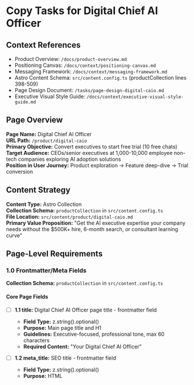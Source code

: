 # Copy Tasks for Digital Chief AI Officer

## Context References

- Product Overview: `/docs/product-overview.md`
- Positioning Canvas: `/docs/context/positioning-canvas.md`  
- Messaging Framework: `/docs/context/messaging-framework.md`
- Astro Content Schema: `src/content.config.ts` (productCollection lines 398-509)
- Page Design Document: `/tasks/page-design-digital-caio.md`
- Executive Visual Style Guide: `/docs/context/executive-visual-style-guide.md`

## Page Overview

**Page Name:** Digital Chief AI Officer  
**URL Path:** `/product/digital-caio`  
**Primary Objective:** Convert executives to start free trial (10 free chats)  
**Target Audience:** CEOs/senior executives at 1,000-10,000 employee non-tech companies exploring AI adoption solutions  
**Position in User Journey:** Product exploration → Feature deep-dive → Trial conversion

## Content Strategy

**Content Type:** Astro Collection  
**Collection Schema:** `productCollection` in `src/content.config.ts`  
**File Location:** `src/content/product/digital-caio.md`  
**Primary Value Proposition:** "Get the AI executive expertise your company needs without the $500K+ hire, 6-month search, or consultant learning curve"

## Page-Level Requirements

### 1.0 Frontmatter/Meta Fields

**Collection Schema:** `productCollection` in `src/content.config.ts`

#### Core Page Fields  
- [ ] **1.1 title:** Digital Chief AI Officer page title - frontmatter field
  - **Field Type:** z.string().optional()
  - **Purpose:** Main page title and H1
  - **Guidelines:** Executive-focused, professional tone, max 60 characters
  - **Required Content:** "Your Digital Chief AI Officer"

- [ ] **1.2 meta_title:** SEO title - frontmatter field  
  - **Field Type:** z.string().optional()
  - **Purpose:** HTML <title> tag for SEO
  - **Guidelines:** Max 60 characters, include "Chief AI Officer" keyword
  - **Required Content:** "Digital Chief AI Officer | Executive AI Leadership | Kowalah"

- [ ] **1.3 description:** Meta description - frontmatter field
  - **Field Type:** z.string().optional()  
  - **Purpose:** HTML meta description for SEO
  - **Guidelines:** Max 160 characters, compelling executive value proposition
  - **Required Content:** "Get executive-level AI guidance without the $500K hire. 24/7 access to AI leadership expertise across strategy, governance, and implementation."

## Content Structure Required

1. **Hero Section** - Executive value proposition and immediate trial access
2. **Problem/Solution Section** - Executive hiring challenges and Digital CAIO solution
3. **The 7 AI Leadership Capabilities** - Comprehensive AI leadership scope
4. **How It Works Section** - Product demonstration with interface visuals
5. **Collective Intelligence Advantage** - Differentiation from human CAIO limitations
6. **Executive Use Cases** - Relatable scenarios for target audience
7. **Integrations Section** - Future system connections and action capabilities
8. **Conversion Section** - Free trial CTA with 10 conversations offer

## Detailed Copy Tasks  

### 2.0 Hero Section - Executive Value Proposition

**Schema Field:** `hero` in productCollection schema  
**Content Type:** z.object() with required fields

#### Hero Content Fields
- [ ] **2.1 hero.title:** Main headline for executive audience
  - **Field Type:** z.string() (required)
  - **Required:** Yes
  - **Character Limit:** No schema limit, recommend max 60 chars for impact
  - **Purpose:** Immediate value proposition for executives
  - **Guidelines:** Problem-solution oriented, authoritative tone, avoid technical jargon
  - **Required Content:** "Your AI executive advisor is ready. No hiring, no onboarding, no turnover."

- [ ] **2.2 hero.subtitle:** Supporting value proposition
  - **Field Type:** z.string() (required)
  - **Required:** Yes
  - **Character Limit:** Recommend max 200 chars for readability
  - **Purpose:** Expand on immediate availability and collective intelligence benefits
  - **Guidelines:** Focus on speed, availability, and expertise advantages
  - **Required Content:** "Get executive-level AI leadership expertise with 24/7 availability, collective intelligence from thousands of implementations, and zero turnover risk. Start with 10 free conversations."

- [ ] **2.3 hero.cta_primary:** Primary call-to-action object
  - **Field Type:** z.object() (required)
  - **Required:** Yes
  - **Nested Fields Required:**
    - [ ] **2.3.1 hero.cta_primary.label:** CTA button text
      - **Field Type:** z.string() (required)
      - **Guidelines:** Action-oriented, max 25 characters
      - **Required Content:** "Start Your Free Trial"
    - [ ] **2.3.2 hero.cta_primary.link:** CTA destination URL  
      - **Field Type:** z.string() (required)
      - **Guidelines:** Full URL with protocol
      - **Required Content:** "https://kowalah.com/signup"
    - [ ] **2.3.3 hero.cta_primary.subtext:** CTA supporting text
      - **Field Type:** z.string().optional()
      - **Guidelines:** Emphasize value and no commitment
      - **Required Content:** "10 free conversations with your Digital CAIO"

- [ ] **2.4 hero.product_screenshot:** Interface demonstration image
  - **Field Type:** z.string().optional()
  - **Required:** No, but recommended
  - **Purpose:** Show professional executive dashboard interface
  - **Image Requirements:**
    - **Dimensions:** 1200x800px (3:2 aspect ratio)
    - **Alt Text:** "Digital Chief AI Officer interface showing AI leadership capabilities dashboard"
    - **Content:** Professional interface showing the 7 capability areas and task cards
    - **Style:** Clean, executive-appropriate, matching visual style guide

---

### 3.0 Problem/Solution Section - Executive Hiring Challenge

**Schema Field:** `problem_solution` in productCollection schema  
**Content Type:** z.object().optional()

#### Problem/Solution Content
- [ ] **3.1 problem_solution.title:** Section heading
  - **Field Type:** z.string() (required in object)
  - **Purpose:** Frame the executive hiring problem
  - **Guidelines:** Direct, authoritative, problem-focused
  - **Required Content:** "The Executive AI Leadership Gap"

- [ ] **3.2 problem_solution.problem_statement:** Executive hiring challenges
  - **Field Type:** z.string() (required in object)
  - **Purpose:** Establish the pain point with specific metrics
  - **Guidelines:** Use concrete statistics, time frames, and costs
  - **Required Content:** "Finding and hiring a qualified Chief AI Officer takes 6+ months and costs $300,000-$500,000+ annually. Most qualified candidates don't exist anyway, leaving organizations without the AI leadership they need to stay competitive."

- [ ] **3.3 problem_solution.solution_overview:** Digital CAIO positioning
  - **Field Type:** z.string() (required in object)
  - **Purpose:** Position Kowalah as the superior alternative
  - **Guidelines:** Emphasize immediate availability and superior capabilities
  - **Required Content:** "Get immediate access to executive-level AI expertise with strategic thinking, operational experience, and collective intelligence from thousands of AI implementations. Your Digital CAIO is available 24/7, scales with your needs, and never leaves."

- [ ] **3.4 problem_solution.trust_elements:** Credibility factors array
  - **Field Type:** z.array(z.string()) (required in object)
  - **Purpose:** Build trust and credibility with executives
  - **Guidelines:** Focus on experience, scale, and proven results
  - **Required Content:** Array of 3-4 elements:
    - "Experience across thousands of AI implementations"
    - "Collective intelligence that no single executive can match"
    - "24/7 availability with immediate strategic guidance" 
    - "Zero turnover risk with continuously evolving capabilities"

---

### 4.0 The 7 AI Leadership Capabilities - Core Competency Areas

**Schema Field:** `capabilities` in productCollection schema  
**Content Type:** z.array().optional() with nested objects

#### Capabilities Array (7 items required)
- [ ] **4.1 Capability 1: AI Strategy & Vision**
  - [ ] **4.1.1 title:** "AI Strategy & Vision"
    - **Field Type:** z.string() (required)
    - **Purpose:** Capability area name matching interface
  - [ ] **4.1.2 icon:** Icon identifier
    - **Field Type:** z.string() (required)  
    - **Required Content:** "ChartBarIcon" or "PresentationChartLineIcon"
    - **Category:** Strategic Planning & Analysis
  - [ ] **4.1.3 description:** Capability overview
    - **Field Type:** z.string() (required)
    - **Guidelines:** Executive benefit focus, max 150 characters
    - **Required Content:** "Develop comprehensive AI strategies aligned with business objectives and competitive positioning."
  - [ ] **4.1.4 details:** Executive tasks array
    - **Field Type:** z.array(z.string()) (required)
    - **Purpose:** Specific tasks executives can relate to
    - **Required Content:** Array of 3-4 tasks:
      - "Create AI vision statements and strategic roadmaps"
      - "Conduct AI readiness assessments and opportunity identification"  
      - "Build business cases for AI investments with ROI projections"
      - "Define AI success metrics and KPIs for board reporting"
  - [ ] **4.1.5 value_proposition:** Executive benefit
    - **Field Type:** z.string() (required)
    - **Guidelines:** Focus on strategic outcomes and competitive advantage
    - **Required Content:** "Transform AI uncertainty into competitive advantage with expert-validated strategic direction."

- [ ] **4.2 Capability 2: C-Suite Collaboration**
  - [ ] **4.2.1 title:** "C-Suite Collaboration"
  - [ ] **4.2.2 icon:** "UserGroupIcon"
  - [ ] **4.2.3 description:** "Facilitate AI discussions and decision-making across executive leadership teams."
  - [ ] **4.2.4 details:** Array of executive collaboration tasks:
    - "Translate technical AI concepts for business stakeholders"
    - "Facilitate board-level AI strategy discussions"
    - "Manage AI-related stakeholder expectations and communications"
    - "Coordinate cross-functional AI initiatives and governance"
  - [ ] **4.2.5 value_proposition:** "Ensure executive alignment on AI strategy with clear communication and shared understanding."

- [ ] **4.3 Capability 3: AI Governance & Risk Management**
  - [ ] **4.3.1 title:** "AI Governance & Risk Management"
  - [ ] **4.3.2 icon:** "ShieldCheckIcon"
  - [ ] **4.3.3 description:** "Establish comprehensive AI governance frameworks and risk mitigation strategies."
  - [ ] **4.3.4 details:** Array of governance tasks:
    - "Develop AI ethics frameworks and responsible AI practices"
    - "Create AI policies, procedures, and compliance protocols"
    - "Implement AI risk assessment and mitigation strategies"
    - "Establish AI incident response and monitoring procedures"
  - [ ] **4.3.5 value_proposition:** "Minimize AI-related risks while maximizing strategic opportunities through proven governance frameworks."

- [ ] **4.4 Capability 4: Talent & Capability Building**
  - [ ] **4.4.1 title:** "Talent & Capability Building"
  - [ ] **4.4.2 icon:** "AcademicCapIcon"
  - [ ] **4.4.3 description:** "Build organizational AI capabilities and manage workforce transformation."
  - [ ] **4.4.4 details:** Array of talent development tasks:
    - "Design AI upskilling and training programs for teams"
    - "Assess AI skill gaps and development needs across roles"
    - "Guide AI talent acquisition and team structure planning"
    - "Create AI literacy programs for different organizational levels"
  - [ ] **4.4.5 value_proposition:** "Transform your workforce into AI-capable contributors with structured development programs."

- [ ] **4.5 Capability 5: AI Implementation & Performance**  
  - [ ] **4.5.1 title:** "AI Implementation & Performance"
  - [ ] **4.5.2 icon:** "CogIcon"
  - [ ] **4.5.3 description:** "Guide AI technology selection, implementation, and performance optimization."
  - [ ] **4.5.4 details:** Array of implementation tasks:
    - "Guide AI technology selection and vendor evaluation"
    - "Oversee AI project planning and execution frameworks"
    - "Monitor AI system performance and optimization strategies"
    - "Coordinate AI integration with existing enterprise systems"
  - [ ] **4.5.5 value_proposition:** "Ensure successful AI implementations that deliver measurable business outcomes."

- [ ] **4.6 Capability 6: App & Prompt Development**
  - [ ] **4.6.1 title:** "App & Prompt Development"  
  - [ ] **4.6.2 icon:** "CodeBracketIcon"
  - [ ] **4.6.3 description:** "Provide strategic guidance on building internal AI applications and workflows."
  - [ ] **4.6.4 details:** Array of development guidance tasks:
    - "Guide prompt engineering and AI workflow optimization"
    - "Advise on AI tool customization and business process integration"
    - "Support AI application testing and deployment strategies"
    - "Provide strategic direction for internal AI capability development"
  - [ ] **4.6.5 value_proposition:** "Accelerate AI application development with expert guidance and proven frameworks."

- [ ] **4.7 Capability 7: Change Management**
  - [ ] **4.7.1 title:** "Change Management"
  - [ ] **4.7.2 icon:** "ArrowTrendingUpIcon"
  - [ ] **4.7.3 description:** "Lead organizational AI transformation and cultural change initiatives."
  - [ ] **4.7.4 details:** Array of change management tasks:
    - "Design communication strategies for AI rollouts and adoption"
    - "Manage resistance to AI adoption and cultural transformation"
    - "Support business process redesign for AI integration"
    - "Facilitate AI adoption across departments and business units"
  - [ ] **4.7.5 value_proposition:** "Drive successful organizational transformation with proven change management expertise."

---

### 5.0 How It Works Section - Product Demonstration

**Schema Field:** `how_it_works` in productCollection schema  
**Content Type:** z.object().optional()

#### How It Works Content
- [ ] **5.1 how_it_works.title:** Section heading
  - **Field Type:** z.string() (required in object)
  - **Purpose:** Introduce the user experience
  - **Required Content:** "How Your Digital CAIO Works"

- [ ] **5.2 how_it_works.subtitle:** Section description  
  - **Field Type:** z.string() (required in object)
  - **Purpose:** Emphasize executive-focused experience
  - **Required Content:** "Get curated, executive-level AI guidance in three simple steps."

- [ ] **5.3 how_it_works.steps:** Process steps array
  - **Field Type:** z.array() with step objects (required in object)
  - **Purpose:** Clear user journey for executives
  - **Required Content:** Array of 3 step objects:
    - [ ] **5.3.1 Step 1:**
      - **step_number:** 1
      - **title:** "Choose Your AI Leadership Focus"
      - **description:** "Select from seven core AI leadership capabilities or ask custom strategic questions."
    - [ ] **5.3.2 Step 2:**  
      - **step_number:** 2
      - **title:** "Get Curated Executive Tasks"
      - **description:** "Access pre-built frameworks and executive-level guidance tailored to your specific challenges."
    - [ ] **5.3.3 Step 3:**
      - **step_number:** 3  
      - **title:** "Receive Actionable Strategic Guidance"
      - **description:** "Get frameworks, documents, and strategic recommendations you can implement immediately."

- [ ] **5.4 how_it_works.demo:** Demo configuration object
  - **Field Type:** z.object().optional()
  - **Purpose:** Show actual product interface
  - **Demo Configuration:**
    - [ ] **5.4.1 demo.type:** Demo content type
      - **Field Type:** z.enum(['screenshots', 'video', 'both']) (required)
      - **Required Content:** "screenshots" (initially)
    - [ ] **5.4.2 demo.screenshots:** Interface screenshots array
      - **Field Type:** z.array(z.string()).optional()
      - **Required Content:** Array of 2-3 screenshot paths:
        - "images/digital-caio-dashboard.png"
        - "images/digital-caio-capabilities.png"  
        - "images/digital-caio-task-selection.png"
      - **Image Requirements:**
        - **Dimensions:** 1000x750px (4:3 aspect ratio)
        - **Alt Text:** Professional interface screenshots
        - **Content:** Clean interface showing capability selection and task cards
    - [ ] **5.4.3 demo.description:** Demo explanation
      - **Field Type:** z.string() (required)
      - **Required Content:** "Professional interface designed for executive-level strategic guidance and decision support."

---

### 6.0 Collective Intelligence Advantage - Competitive Differentiation

**Schema Field:** `competitive_advantage` in productCollection schema  
**Content Type:** z.object().optional()

#### Competitive Advantage Content
- [ ] **6.1 competitive_advantage.title:** Section heading
  - **Field Type:** z.string() (required in object)
  - **Required Content:** "The Collective Intelligence Advantage"

- [ ] **6.2 competitive_advantage.subtitle:** Positioning statement
  - **Field Type:** z.string() (required in object)
  - **Required Content:** "Unlike human CAIOs limited to their own experience, your Digital CAIO learns from thousands of implementations."

- [ ] **6.3 competitive_advantage.key_message:** Main differentiation point
  - **Field Type:** z.string() (required in object)
  - **Required Content:** "Every interaction makes Kowalah smarter. Your Digital CAIO has strategic experience and operational knowledge that no single human executive can match."

- [ ] **6.4 competitive_advantage.advantages:** Competitive points array
  - **Field Type:** z.array() with advantage objects (required in object)
  - **Required Content:** Array of 4 advantage objects:
    - [ ] **6.4.1 Advantage 1:**
      - **point:** "Immediate Availability vs. 6+ Month Search"
      - **description:** "Start getting strategic AI guidance today instead of waiting months to find and hire a qualified executive."
    - [ ] **6.4.2 Advantage 2:**
      - **point:** "24/7 Access vs. Business Hours Only"  
      - **description:** "Get AI leadership support whenever you need it, not just during traditional business hours."
    - [ ] **6.4.3 Advantage 3:**
      - **point:** "Collective Intelligence vs. Individual Experience"
      - **description:** "Benefit from insights across thousands of AI implementations rather than one person's limited experience."
    - [ ] **6.4.4 Advantage 4:**
      - **point:** "Zero Turnover Risk vs. 2-3 Year Average Tenure"
      - **description:** "Never lose institutional knowledge or restart strategic initiatives due to executive turnover."

---

### 7.0 Executive Use Cases - Relatable Scenarios

**Schema Field:** `use_cases` in productCollection schema  
**Content Type:** z.array().optional() with scenario objects

#### Use Cases Array (5 executive scenarios)
- [ ] **7.1 Use Case 1: AI Strategy Development**
  - [ ] **7.1.1 scenario:** Executive request
    - **Field Type:** z.string() (required)
    - **Required Content:** "Help me develop our comprehensive AI strategy roadmap"
  - [ ] **7.1.2 solution:** Digital CAIO response
    - **Field Type:** z.string() (required)  
    - **Required Content:** "Strategic framework development with 12-18 month roadmap, competitive analysis, and implementation priorities"
  - [ ] **7.1.3 outcome:** Business result
    - **Field Type:** z.string() (required)
    - **Required Content:** "Board-ready strategic document with clear milestones, budget requirements, and success metrics"

- [ ] **7.2 Use Case 2: Board Presentation**
  - [ ] **7.2.1 scenario:** "Draft a board presentation on our AI strategy and competitive positioning"
  - [ ] **7.2.2 solution:** "Executive presentation materials with strategic rationale, risk assessment, and investment recommendations"
  - [ ] **7.2.3 outcome:** "Professional board materials that secure AI initiative approval and funding"

- [ ] **7.3 Use Case 3: Risk Assessment**  
  - [ ] **7.3.1 scenario:** "What are the biggest risks of delaying AI adoption for our industry?"
  - [ ] **7.3.2 solution:** "Comprehensive risk analysis with competitive threats, market disruption scenarios, and mitigation strategies"
  - [ ] **7.3.3 outcome:** "Strategic urgency justification with clear risk-reward framework for decision making"

- [ ] **7.4 Use Case 4: Opportunity Prioritization**
  - [ ] **7.4.1 scenario:** "Help me prioritize AI use cases across our organization for maximum impact"  
  - [ ] **7.4.2 solution:** "Opportunity assessment framework with ROI analysis, implementation complexity, and strategic value scoring"
  - [ ] **7.4.3 outcome:** "Data-driven prioritization matrix with clear implementation sequencing and resource requirements"

- [ ] **7.5 Use Case 5: ROI Quantification**
  - [ ] **7.5.1 scenario:** "Help me build the business case and quantify ROI for our AI initiatives"
  - [ ] **7.5.2 solution:** "Financial modeling templates with cost-benefit analysis, payback calculations, and success metrics framework"
  - [ ] **7.5.3 outcome:** "Compelling business case with quantified benefits and clear ROI projections for stakeholder approval"

---

### 8.0 Integrations Section - Future System Connections

**Schema Field:** `integrations` in productCollection schema  
**Content Type:** z.object().optional()

#### Integrations Content  
- [ ] **8.1 integrations.title:** Section heading
  - **Field Type:** z.string() (required in object)
  - **Required Content:** "More Than Chat - Connected Action"

- [ ] **8.2 integrations.subtitle:** Integration value proposition
  - **Field Type:** z.string() (required in object) 
  - **Required Content:** "Your Digital CAIO connects to your systems and takes action, not just provides advice."

- [ ] **8.3 integrations.current_state:** Present capabilities
  - **Field Type:** z.string() (required in object)
  - **Required Content:** "Currently integrates with email and calendar systems for contextual guidance and strategic planning support."

- [ ] **8.4 integrations.available_integrations:** Future integration array
  - **Field Type:** z.array(z.string()) (required in object)
  - **Required Content:** Array of enterprise integrations:
    - "Google Drive and SharePoint document management"
    - "Slack and Microsoft Teams collaboration"  
    - "CRM systems for customer strategy integration"
    - "ERP systems for operational AI insights"
    - "Business intelligence platforms for data-driven decisions"

---

### 9.0 Conversion Section - Free Trial CTA

**Schema Field:** `conversion` in productCollection schema  
**Content Type:** z.object().optional()

#### Conversion Content
- [ ] **9.1 conversion.title:** Final CTA heading
  - **Field Type:** z.string() (required in object)
  - **Required Content:** "Start Your AI Leadership Journey Today"

- [ ] **9.2 conversion.subtitle:** Urgency and value message
  - **Field Type:** z.string() (required in object)
  - **Required Content:** "See why executives choose Digital CAIO over expensive hires and lengthy consultant engagements."

- [ ] **9.3 conversion.offer_description:** Trial offer details
  - **Field Type:** z.string() (required in object)  
  - **Required Content:** "Start with 10 free conversations to experience executive-level AI guidance. No commitment required - see the difference strategic AI leadership makes for your organization."

- [ ] **9.4 conversion.cta:** Final call-to-action object
  - **Field Type:** z.object() (required in object)
  - **CTA Object Fields:**
    - [ ] **9.4.1 cta.label:** CTA button text
      - **Field Type:** z.string() (required)
      - **Required Content:** "Start Free Trial"
    - [ ] **9.4.2 cta.link:** Trial signup URL
      - **Field Type:** z.string() (required)  
      - **Required Content:** "https://kowalah.com/signup"
    - [ ] **9.4.3 cta.subtext:** Supporting CTA text
      - **Field Type:** z.string() (required)
      - **Required Content:** "10 free conversations • No credit card required • Immediate access"

---

## Visual Asset Requirements

### 10.0 Image Assets Needed

#### Hero Section Images
- [ ] **10.1 Product Interface Screenshots:**
  - **File:** `images/digital-caio-hero-interface.png`
  - **Dimensions:** 1200x800px (3:2 aspect ratio)
  - **Alt Text:** "Digital Chief AI Officer dashboard showing AI leadership capabilities and executive task selection"
  - **Content:** Professional interface with 7 capability areas visible, clean executive design
  - **Purpose:** Show actual product interface for credibility

#### How It Works Demo Screenshots  
- [ ] **10.2 Dashboard Overview:**
  - **File:** `images/digital-caio-dashboard.png`
  - **Dimensions:** 1000x750px (4:3 aspect ratio)
  - **Alt Text:** "Digital CAIO main dashboard with capability overview"
  - **Content:** Clean overview of AI leadership areas

- [ ] **10.3 Capability Selection:**
  - **File:** `images/digital-caio-capabilities.png`  
  - **Dimensions:** 1000x750px (4:3 aspect ratio)
  - **Alt Text:** "AI leadership capability selection interface"
  - **Content:** Detailed view of capability areas with descriptions

- [ ] **10.4 Task Selection Interface:**
  - **File:** `images/digital-caio-task-selection.png`
  - **Dimensions:** 1000x750px (4:3 aspect ratio)  
  - **Alt Text:** "Executive task selection showing curated AI leadership activities"
  - **Content:** Task cards showing executive-level activities

#### Icon Requirements (for capabilities)
- [ ] **10.5 Capability Icons:** Use Heroicons library
  - **Strategy:** `ChartBarIcon` or `PresentationChartLineIcon`
  - **Collaboration:** `UserGroupIcon`
  - **Governance:** `ShieldCheckIcon`  
  - **Talent:** `AcademicCapIcon`
  - **Implementation:** `CogIcon`
  - **Development:** `CodeBracketIcon`
  - **Change:** `ArrowTrendingUpIcon`

## Copy Guidelines

### Tone and Voice
- **Executive-level professional:** Sophisticated, strategic, authoritative
- **Benefit-focused:** Emphasize strategic outcomes over technical features  
- **Confidence without arrogance:** Expert guidance, not condescending
- **Urgency without pressure:** Competitive advantage timing, not sales pressure
- **Clear and direct:** Eliminate jargon, focus on business impact

### SEO Considerations
- **Primary Keywords:** "Chief AI Officer", "AI executive advisor", "Digital AI leadership"
- **Include in:** Title tags, meta descriptions, H1/H2 headings, capability descriptions
- **Content Structure:** H1: "Your Digital Chief AI Officer", H2s for major sections, H3s for capabilities

### Messaging Alignment
- **For CEOs:** Strategic AI leadership without expensive hiring mistakes
- **Pain Point:** Lack of internal AI expertise holding back competitive advantage  
- **Solution:** Digital CAIO provides executive-level guidance with collective intelligence
- **Outcome:** Confident AI adoption with strategic direction and measurable results

### Character Limits and Validation
- **Hero title:** Max 60 characters for impact
- **Hero subtitle:** Max 200 characters for readability
- **CTA labels:** Max 25 characters for button design
- **Capability descriptions:** Max 150 characters for grid layout
- **Meta title:** Max 60 characters for SEO
- **Meta description:** Max 160 characters for SEO

## Approval Checklist

- [ ] All copy aligns with executive positioning from messaging framework
- [ ] Character limits are respected for UI design constraints
- [ ] CTAs are action-oriented and emphasize trial value
- [ ] Technical jargon is eliminated in favor of business language
- [ ] Benefits emphasize strategic outcomes over product features
- [ ] Competitive advantages clearly differentiate from human CAIO hiring
- [ ] Use cases reflect realistic executive scenarios and outcomes
- [ ] SEO keywords are naturally integrated throughout content
- [ ] Visual assets support executive credibility and professionalism
- [ ] All schema field requirements are met for proper rendering

## Notes for Content Creation

### Dependencies
- Interface screenshots require actual product interface (coordinate with product team)
- Icon selection should match existing design system
- All URLs must be verified as active endpoints
- Image optimization required for web performance

### Special Considerations  
- Content should work for executives reviewing on mobile devices
- All technical concepts must be explained in business terms
- Competitive comparisons should focus on outcomes, not features
- Social proof elements should emphasize executive credibility
- Call-to-action placement should optimize for trial conversion

### Content Validation
- Review against `/docs/context/positioning-canvas.md` for brand alignment
- Verify messaging consistency with `/docs/context/messaging-framework.md`
- Ensure executive audience targeting per `/docs/product-overview.md`
- Confirm visual requirements match `/docs/context/executive-visual-style-guide.md`

---

*This copy task document provides comprehensive requirements for creating the Digital Chief AI Officer product page content that positions Kowalah as the essential alternative to expensive executive hires while driving trial conversions through executive-focused messaging and strategic proof points.*